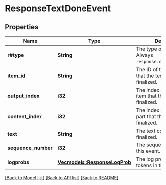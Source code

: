 # ResponseTextDoneEvent

## Properties

Name | Type | Description | Notes
------------ | ------------- | ------------- | -------------
**r#type** | **String** | The type of the event. Always `response.output_text.done`.  | 
**item_id** | **String** | The ID of the output item that the text content is finalized.  | 
**output_index** | **i32** | The index of the output item that the text content is finalized.  | 
**content_index** | **i32** | The index of the content part that the text content is finalized.  | 
**text** | **String** | The text content that is finalized.  | 
**sequence_number** | **i32** | The sequence number for this event. | 
**logprobs** | [**Vec<models::ResponseLogProb>**](ResponseLogProb.md) | The log probabilities of the tokens in the delta.  | 

[[Back to Model list]](../README.md#documentation-for-models) [[Back to API list]](../README.md#documentation-for-api-endpoints) [[Back to README]](../README.md)


